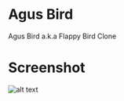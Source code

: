 # Agus Bird
Agus Bird a.k.a Flappy Bird Clone

# Screenshot
![alt text](https://github.com/agusbird/play/ss.png)
